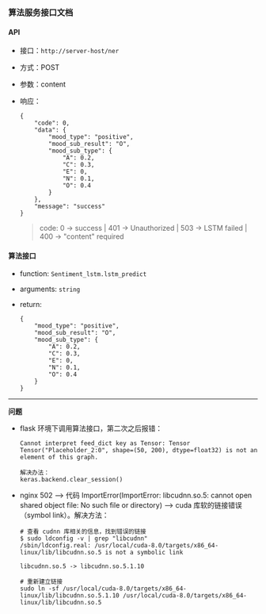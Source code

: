 ### 算法服务接口文档

#### API
- 接口：`http://server-host/ner`
- 方式：POST
- 参数：content <string>
- 响应：

	```
	{
	    "code": 0,
	    "data": {
			"mood_type": "positive",
			"mood_sub_result": "O",
			"mood_sub_type": {
				"A": 0.2,
				"C": 0.3,
				"E": 0,
				"N": 0.1,
				"O": 0.4
			}
	    },
	    "message": "success"
	}	
	```
	> code: 0 -> success | 401 -> Unauthorized | 503 -> LSTM failed | 400 -> "content" required 	

#### 算法接口

- function: `Sentiment_lstm.lstm_predict`
- arguments: `string` <str>
- return:

	```
	{
		"mood_type": "positive",
		"mood_sub_result": "O",
		"mood_sub_type": {
			"A": 0.2,
			"C": 0.3,
			"E": 0,
			"N": 0.1,
			"O": 0.4
		}
	}
	```

---

**问题**

- flask 环境下调用算法接口，第二次之后报错：
	```
	Cannot interpret feed_dict key as Tensor: Tensor Tensor("Placeholder_2:0", shape=(50, 200), dtype=float32) is not an element of this graph.

	解决办法：
	keras.backend.clear_session()
	```

- nginx 502 --> 代码 ImportError(ImportError: libcudnn.so.5: cannot open shared object file: No such file or directory) --> cuda 库软的链接错误（symbol link）。解决方法：

	```
	# 查看 cudnn 库相关的信息，找到错误的链接
	$ sudo ldconfig -v | grep "libcudnn"
	/sbin/ldconfig.real: /usr/local/cuda-8.0/targets/x86_64-linux/lib/libcudnn.so.5 is not a symbolic link

	libcudnn.so.5 -> libcudnn.so.5.1.10

	# 重新建立链接
	sudo ln -sf /usr/local/cuda-8.0/targets/x86_64-linux/lib/libcudnn.so.5.1.10 /usr/local/cuda-8.0/targets/x86_64-linux/lib/libcudnn.so.5
	```

